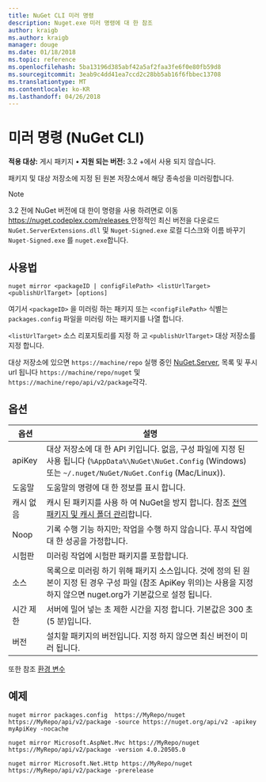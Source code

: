 ```yaml
---
title: NuGet CLI 미러 명령
description: Nuget.exe 미러 명령에 대 한 참조
author: kraigb
ms.author: kraigb
manager: douge
ms.date: 01/18/2018
ms.topic: reference
ms.openlocfilehash: 5ba13196d385abf42a5af2faa3fe6f0e80fb59d8
ms.sourcegitcommit: 3eab9c4dd41ea7ccd2c28bb5ab16f6fbbec13708
ms.translationtype: MT
ms.contentlocale: ko-KR
ms.lasthandoff: 04/26/2018
---
```

# <a name="mirror-command-nuget-cli"></a>미러 명령 (NuGet CLI)

**적용 대상:** 게시 패키지 &bullet; **지원 되는 버전:** 3.2 +에서 사용 되지 않습니다.

패키지 및 대상 저장소에 지정 된 원본 저장소에서 해당 종속성을 미러링합니다.

> [!NOTE]
> 3.2 전에 NuGet 버전에 대 한이 명령을 사용 하려면로 이동 [ https://nuget.codeplex.com/releases ](https://nuget.codeplex.com/releases)안정적인 최신 버전을 다운로드 `NuGet.ServerExtensions.dll` 및 `Nuget-Signed.exe` 로컬 디스크와 이름 바꾸기 `Nuget-Signed.exe` 를 `nuget.exe`합니다.

## <a name="usage"></a>사용법

```cli
nuget mirror <packageID | configFilePath> <listUrlTarget> <publishUrlTarget> [options]
```

여기서 `<packageID>` 을 미러링 하는 패키지 또는 `<configFilePath>` 식별는 `packages.config` 파일을 미러링 하는 패키지를 나열 합니다.

`<listUrlTarget>` 소스 리포지토리를 지정 하 고 `<publishUrlTarget>` 대상 저장소를 지정 합니다.

대상 저장소에 있으면 `https://machine/repo` 실행 중인 [NuGet.Server](../hosting-packages/nuget-server.md), 목록 및 푸시 url 됩니다 `https://machine/repo/nuget` 및 `https://machine/repo/api/v2/package`각각.

## <a name="options"></a>옵션

| 옵션 | 설명 |
| --- | --- |
| apiKey | 대상 저장소에 대 한 API 키입니다. 없음, 구성 파일에 지정 된 사용 됩니다 (`%AppData%\NuGet\NuGet.Config` (Windows) 또는 `~/.nuget/NuGet/NuGet.Config` (Mac/Linux)). |
| 도움말 | 도움말의 명령에 대 한 정보를 표시 합니다. |
| 캐시 없음 | 캐시 된 패키지를 사용 하 여 NuGet을 방지 합니다. 참조 [전역 패키지 및 캐시 폴더 관리](../consume-packages/managing-the-global-packages-and-cache-folders.md)합니다. |
| Noop | 기록 수행 기능 하지만; 작업을 수행 하지 않습니다. 푸시 작업에 대 한 성공을 가정합니다. |
| 시험판 | 미러링 작업에 시험판 패키지를 포함합니다. |
| 소스 | 목록으로 미러링 하기 위해 패키지 소스입니다. 것에 정의 된 원본이 지정 된 경우 구성 파일 (참조 ApiKey 위의)는 사용을 지정 하지 않으면 nuget.org가 기본값으로 설정 됩니다. |
| 시간 제한 | 서버에 밀어 넣는 초 제한 시간을 지정 합니다. 기본값은 300 초 (5 분)입니다. |
| 버전 | 설치할 패키지의 버전입니다. 지정 하지 않으면 최신 버전이 미러 됩니다. |

또한 참조 [환경 변수](cli-ref-environment-variables.md)

## <a name="examples"></a>예제

```cli
nuget mirror packages.config  https://MyRepo/nuget https://MyRepo/api/v2/package -source https://nuget.org/api/v2 -apikey myApiKey -nocache

nuget mirror Microsoft.AspNet.Mvc https://MyRepo/nuget https://MyRepo/api/v2/package -version 4.0.20505.0

nuget mirror Microsoft.Net.Http https://MyRepo/nuget https://MyRepo/api/v2/package -prerelease
```
